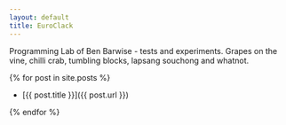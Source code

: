 ```yaml
---
layout: default
title: EuroClack
---
```


Programming Lab of Ben Barwise - tests and experiments. Grapes on the vine, chilli crab, tumbling blocks, lapsang souchong and whatnot.

  {% for post in site.posts %}

  * [{{ post.title }}]({{ post.url }})

  {% endfor %}
